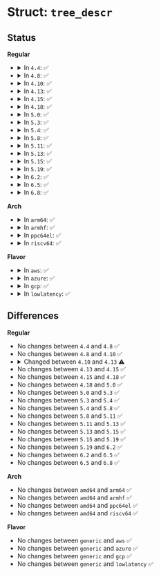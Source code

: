 # Struct: <code>tree_descr</code>

## Status
<b>Regular</b>
<ul>
<li>
<details>
<summary>In <code>4.4</code>: ✅</summary>

```c
struct tree_descr {
    char *name;
    const struct file_operations *ops;
    int mode;
};
```
</details>
</li>
<li>
<details>
<summary>In <code>4.8</code>: ✅</summary>

```c
struct tree_descr {
    char *name;
    const struct file_operations *ops;
    int mode;
};
```
</details>
</li>
<li>
<details>
<summary>In <code>4.10</code>: ✅</summary>

```c
struct tree_descr {
    char *name;
    const struct file_operations *ops;
    int mode;
};
```
</details>
</li>
<li>
<details>
<summary>In <code>4.13</code>: ✅</summary>

```c
struct tree_descr {
    const char *name;
    const struct file_operations *ops;
    int mode;
};
```
</details>
</li>
<li>
<details>
<summary>In <code>4.15</code>: ✅</summary>

```c
struct tree_descr {
    const char *name;
    const struct file_operations *ops;
    int mode;
};
```
</details>
</li>
<li>
<details>
<summary>In <code>4.18</code>: ✅</summary>

```c
struct tree_descr {
    const char *name;
    const struct file_operations *ops;
    int mode;
};
```
</details>
</li>
<li>
<details>
<summary>In <code>5.0</code>: ✅</summary>

```c
struct tree_descr {
    const char *name;
    const struct file_operations *ops;
    int mode;
};
```
</details>
</li>
<li>
<details>
<summary>In <code>5.3</code>: ✅</summary>

```c
struct tree_descr {
    const char *name;
    const struct file_operations *ops;
    int mode;
};
```
</details>
</li>
<li>
<details>
<summary>In <code>5.4</code>: ✅</summary>

```c
struct tree_descr {
    const char *name;
    const struct file_operations *ops;
    int mode;
};
```
</details>
</li>
<li>
<details>
<summary>In <code>5.8</code>: ✅</summary>

```c
struct tree_descr {
    const char *name;
    const struct file_operations *ops;
    int mode;
};
```
</details>
</li>
<li>
<details>
<summary>In <code>5.11</code>: ✅</summary>

```c
struct tree_descr {
    const char *name;
    const struct file_operations *ops;
    int mode;
};
```
</details>
</li>
<li>
<details>
<summary>In <code>5.13</code>: ✅</summary>

```c
struct tree_descr {
    const char *name;
    const struct file_operations *ops;
    int mode;
};
```
</details>
</li>
<li>
<details>
<summary>In <code>5.15</code>: ✅</summary>

```c
struct tree_descr {
    const char *name;
    const struct file_operations *ops;
    int mode;
};
```
</details>
</li>
<li>
<details>
<summary>In <code>5.19</code>: ✅</summary>

```c
struct tree_descr {
    const char *name;
    const struct file_operations *ops;
    int mode;
};
```
</details>
</li>
<li>
<details>
<summary>In <code>6.2</code>: ✅</summary>

```c
struct tree_descr {
    const char *name;
    const struct file_operations *ops;
    int mode;
};
```
</details>
</li>
<li>
<details>
<summary>In <code>6.5</code>: ✅</summary>

```c
struct tree_descr {
    const char *name;
    const struct file_operations *ops;
    int mode;
};
```
</details>
</li>
<li>
<details>
<summary>In <code>6.8</code>: ✅</summary>

```c
struct tree_descr {
    const char *name;
    const struct file_operations *ops;
    int mode;
};
```
</details>
</li>
</ul>
<b>Arch</b>
<ul>
<li>
<details>
<summary>In <code>arm64</code>: ✅</summary>

```c
struct tree_descr {
    const char *name;
    const struct file_operations *ops;
    int mode;
};
```
</details>
</li>
<li>
<details>
<summary>In <code>armhf</code>: ✅</summary>

```c
struct tree_descr {
    const char *name;
    const struct file_operations *ops;
    int mode;
};
```
</details>
</li>
<li>
<details>
<summary>In <code>ppc64el</code>: ✅</summary>

```c
struct tree_descr {
    const char *name;
    const struct file_operations *ops;
    int mode;
};
```
</details>
</li>
<li>
<details>
<summary>In <code>riscv64</code>: ✅</summary>

```c
struct tree_descr {
    const char *name;
    const struct file_operations *ops;
    int mode;
};
```
</details>
</li>
</ul>
<b>Flavor</b>
<ul>
<li>
<details>
<summary>In <code>aws</code>: ✅</summary>

```c
struct tree_descr {
    const char *name;
    const struct file_operations *ops;
    int mode;
};
```
</details>
</li>
<li>
<details>
<summary>In <code>azure</code>: ✅</summary>

```c
struct tree_descr {
    const char *name;
    const struct file_operations *ops;
    int mode;
};
```
</details>
</li>
<li>
<details>
<summary>In <code>gcp</code>: ✅</summary>

```c
struct tree_descr {
    const char *name;
    const struct file_operations *ops;
    int mode;
};
```
</details>
</li>
<li>
<details>
<summary>In <code>lowlatency</code>: ✅</summary>

```c
struct tree_descr {
    const char *name;
    const struct file_operations *ops;
    int mode;
};
```
</details>
</li>
</ul>

## Differences
<b>Regular</b>
<ul>
<li>
No changes between <code>4.4</code> and <code>4.8</code> ✅
</li>
<li>
No changes between <code>4.8</code> and <code>4.10</code> ✅
</li>
<li>
<details>
<summary>Changed between <code>4.10</code> and <code>4.13</code> ⚠️</summary>
<ul>
<li>
<b>Field type changed. </b>
<code>char *name</code> ➡️ <code>const char *name</code>
</li>
</ul>
</details>
</li>
<li>
No changes between <code>4.13</code> and <code>4.15</code> ✅
</li>
<li>
No changes between <code>4.15</code> and <code>4.18</code> ✅
</li>
<li>
No changes between <code>4.18</code> and <code>5.0</code> ✅
</li>
<li>
No changes between <code>5.0</code> and <code>5.3</code> ✅
</li>
<li>
No changes between <code>5.3</code> and <code>5.4</code> ✅
</li>
<li>
No changes between <code>5.4</code> and <code>5.8</code> ✅
</li>
<li>
No changes between <code>5.8</code> and <code>5.11</code> ✅
</li>
<li>
No changes between <code>5.11</code> and <code>5.13</code> ✅
</li>
<li>
No changes between <code>5.13</code> and <code>5.15</code> ✅
</li>
<li>
No changes between <code>5.15</code> and <code>5.19</code> ✅
</li>
<li>
No changes between <code>5.19</code> and <code>6.2</code> ✅
</li>
<li>
No changes between <code>6.2</code> and <code>6.5</code> ✅
</li>
<li>
No changes between <code>6.5</code> and <code>6.8</code> ✅
</li>
</ul>
<b>Arch</b>
<ul>
<li>
No changes between <code>amd64</code> and <code>arm64</code> ✅
</li>
<li>
No changes between <code>amd64</code> and <code>armhf</code> ✅
</li>
<li>
No changes between <code>amd64</code> and <code>ppc64el</code> ✅
</li>
<li>
No changes between <code>amd64</code> and <code>riscv64</code> ✅
</li>
</ul>
<b>Flavor</b>
<ul>
<li>
No changes between <code>generic</code> and <code>aws</code> ✅
</li>
<li>
No changes between <code>generic</code> and <code>azure</code> ✅
</li>
<li>
No changes between <code>generic</code> and <code>gcp</code> ✅
</li>
<li>
No changes between <code>generic</code> and <code>lowlatency</code> ✅
</li>
</ul>
